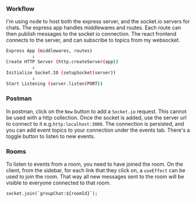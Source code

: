 ### Workflow
I'm using node to host both the express server, and the socket.io servers for chats. The express app handles middlewares and routes. 
Each route can then publish messages to the socket io connection. The react frontend connects to the server, and can subscribe to 
topics from my websocket.
```bash
Express App (middlewares, routes)
          ↓
Create HTTP Server (http.createServer(app))
          ↓
Initialize Socket.IO (setupSocket(server))
          ↓
Start Listening (server.listen(PORT))
```


### Postman
In postman, click on the `New` button to add a `Socket.io` request. This cannot be used with a http collection. Once the socket is added, 
use the server url to connect to it e.g.`http:localhost:3000`. The connection is persisted, and you can add event topics to your connection 
under the events tab. There's a toggle button to listen to new events.

### Rooms
To listen to events from a room, you need to have joined the room. On the client, from the sidebar, for each link that they click on, a 
`useEffect` can be used to join the room. That way all new messages sent to the room will be visible to everyone connected to that room.
```JS
socket.join(`groupChat:${roomId}`);
```
